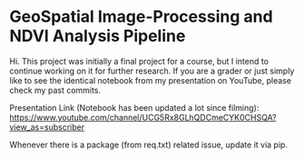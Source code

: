 # GeoSpatial Image-Processing and NDVI Analysis Pipeline

Hi. This project was initially a final project for a course, but I intend to continue working on it for further research. If you are a grader or just simply like to see the identical notebook from my presentation on YouTube, please check my past commits. 

Presentation Link (Notebook has been updated a lot since filming):
https://www.youtube.com/channel/UCG5Rx8GLhQDCmeCYK0CHSQA?view_as=subscriber

Whenever there is a package (from req.txt) related issue, update it via pip.

